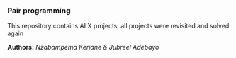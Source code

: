 <h3>Pair programming</h3>
<p>This repository contains ALX projects, all projects were revisited and solved again</p>
<p><b>Authors:</b> <em>Nzabampema Keriane & Jubreel Adebayo</em> 

